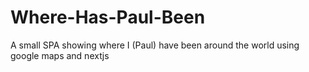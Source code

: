 # Where-Has-Paul-Been
A small SPA showing where I (Paul) have been around the world using google maps and nextjs
